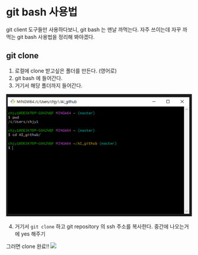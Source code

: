 
# git bash 사용법

git client 도구들만 사용하다보니, git bash 는 맨날 까먹는다.
자주 쓰이는데 자꾸 까먹는 git bash 사용법을 정리해 봐야겠다. 

## git clone

1. 로컬에 clone 받고싶은 폴더를 만든다. (영어로)
2. git bash 에 들어간다. 
3. 거기서 해당 폴더까지 들어간다.
<img src="https://github.com/JiYoungGoGo/AI_School/blob/main/data/benz/image/git1.PNG">

4. 거기서 `git clone` 하고 git repository 의 ssh 주소를 복사한다. 
    중간에 나오는거에 yes 해주기

그러면 clone 완료!!
<img src="https://upload.wikimedia.org/wikipedia/ko/thumb/4/4a/%EC%8B%A0%EC%A7%B1%EA%B5%AC.png/230px-%EC%8B%A0%EC%A7%B1%EA%B5%AC.png">